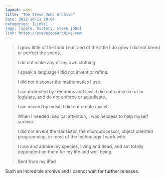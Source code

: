 ```yaml
---
layout: post
title: "The Steve Jobs Archive”
date: 2022-10-11 20:04
categories: [Links]
tags: [apple, history, steve jobs]
link: https://stevejobsarchive.com
---
```


>I grow little of the food I eat, and of the little I do grow I did not breed or perfect the seeds.
>
>I do not make any of my own clothing.
>
>I speak a language I did not invent or refine.
>
>I did not discover the mathematics I use.
>
>I am protected by freedoms and laws I did not conceive of or legislate, and do not enforce or adjudicate.
>
>I am moved by music I did not create myself.
>
>When I needed medical attention, I was helpless to help myself survive.
>
>I did not invent the transistor, the microprocessor, object oriented programming, or most of the technology I work with.
>
>I love and admire my species, living and dead, and am totally dependent on them for my life and well being.
>
>Sent from my iPad

Such an incredible archive and I cannot wait for further releases.
